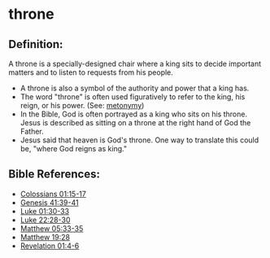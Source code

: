 # throne #

## Definition: ##

A throne is a specially-designed chair where a king sits to decide important matters and to listen to requests from his people.

* A throne is also a symbol of the authority and power that a king has.
* The word "throne" is often used figuratively to refer to the king, his reign, or his power. (See: [metonymy](en/ta-vol1/translate/man/figs-metonymy)) 
* In the Bible, God is often portrayed as a king who sits on his throne. Jesus is described as sitting on a throne at the right hand of God the Father.
* Jesus said that heaven is God's throne. One way to translate this could be, "where God reigns as king."



## Bible References: ##

* [Colossians 01:15-17](en/tn/col/help/01/15)
* [Genesis 41:39-41](en/tn/gen/help/41/39)
* [Luke 01:30-33](en/tn/luk/help/01/30)
* [Luke 22:28-30](en/tn/luk/help/22/28)
* [Matthew 05:33-35](en/tn/mat/help/05/33)
* [Matthew 19:28](en/tn/mat/help/19/28)
* [Revelation 01:4-6](en/tn/rev/help/01/04)